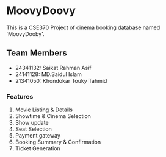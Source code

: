 # MoovyDoovy
This is a CSE370 Project of cinema booking database named 'MoovyDooby'.
## Team Members
- 24341132: Saikat Rahman Asif
- 24141128: MD.Saidul Islam
- 21341050: Khondokar Touky Tahmid
### Features
1. Movie Listing & Details
2. Showtime & Cinema Selection
3. Show update
4. Seat Selection
5. Payment gateway
6. Booking Summary & Confirmation
7. Ticket Generation

